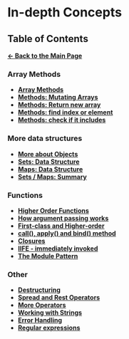 # In-depth Concepts

## Table of Contents

[**&larr; Back to the Main Page**](./../README.md)

<div></div>

### Array Methods

- [**Array Methods**](./array-methods.md)
- [**Methods: Mutating Arrays**](./methods-mutate-array.md)
- [**Methods: Return new array**](./methods-return-array.md)
- [**Methods: find index or element**](./methods-find-array.md)
- [**Methods: check if it includes**](./methods-check-if-includes.md)

<div></div>

### More data structures

- [**More about Objects**](./advanced-objects.md)
- [**Sets: Data Structure**](./sets.md)
- [**Maps: Data Structure**](./maps.md)
- [**Sets / Maps: Summary**](./sets-maps-summary.md)

### Functions

- [**Higher Order Functions**](./higher-order-functions.md)
- [**How argument passing works**](./passing-arguments.md)
- [**First-class and Higher-order**](./first-class-higher-order.md)
- [**call(), apply() and bind() method**](./call-apply-bind.md)
- [**Closures**](./closures.md)
- [**IIFE - immediately invoked**](./iife.md)
- [**The Module Pattern**](./the-module-pattern.md)

<div></div>

### Other

- [**Destructuring**](./destructuring.md)
- [**Spread and Rest Operators**](./spread-rest.md)
- [**More Operators**](./operators.md)
- [**Working with Strings**](./strings.md)
- [**Error Handling**](./error-handling.md)
- [**Regular expressions**](./regular-expressions.md)

<div></div>

<br>

